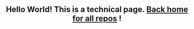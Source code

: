 <h2 align="center">Hello World! This is a technical page. <a href="https://github.com/dritta-in-diritto">Back home for all repos</a> !</h2>
